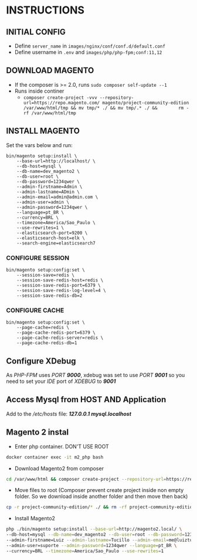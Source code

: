 # INSTRUCTIONS


## INITIAL CONFIG
- Define `server_name` in `images/nginx/conf/conf.d/default.conf`
- Define username in `.env` and `images/php/php-fpm;conf:11,12`


## DOWNLOAD MAGENTO
- If the composer is >= 2.0, runs `sudo composer self-update --1`
- Runs inside continer
  - `composer create-project -vvv --repository-url=https://repo.magento.com/ magento/project-community-edition /var/www/html/tmp && mv tmp/* ./ && mv tmp/.* ./ &&        rm -rf /var/www/html/tmp`

## INSTALL MAGENTO
Set the vars below and run:
```
bin/magento setup:install \
    --base-url=http://localhost/ \
    --db-host=mysql \
    --db-name=dev_magento2 \
    --db-user=root \
    --db-password=1234qwer \
    --admin-firstname=Admin \
    --admin-lastname=ADmin \
    --admin-email=admin@admin.com \
    --admin-user=admin \
    --admin-password=1234qwer \
    --language=pt_BR \
    --currency=BRL \
    --timezone=America/Sao_Paulo \
    --use-rewrites=1 \
    --elasticsearch-port=9200 \
    --elasticsearch-host=elk \
    --search-engine=elasticsearch7
```

### CONFIGURE SESSION
```
bin/magento setup:config:set \
    --session-save=redis \
    --session-save-redis-host=redis \
    --session-save-redis-port=6379 \
    --session-save-redis-log-level=4 \
    --session-save-redis-db=2
```

### CONFIGURE CACHE
```
bin/magento setup:config:set \
    --page-cache=redis \
    --page-cache-redis-port=6379 \
    --page-cache-redis-server=redis \
    --page-cache-redis-db=1
```

## Configure XDebug
As *PHP-FPM* uses *PORT __9000__*, xdebug was set to use *PORT __9001__* so you need to set your *IDE* port of *XDEBUG* to *__9001__*

## Access Mysql from HOST AND Application
Add to the */etc/hosts* file: __*127.0.0.1 mysql.localhost*__

## Magento 2 instal
- Enter php container. DON'T USE ROOT
```bash
docker container exec -it m2_php bash
```
- Download Magento2 from composer
```bash
cd /var/www/html && composer create-project --repository-url=https://repo.magento.com/ magento/project-community-edition
```
- Move files to root (Composer prevent create project inside non empty folder. So we download inside another folder and then move then back)
```bash
cp -r project-community-edition/* ./ && rm -rf project-community-edition
```
- Install Magento2
```bash
php ./bin/magento setup:install --base-url=http://magento2.local/ \
--db-host=mysql --db-name=dev_magento2 --db-user=root --db-password=1234qwer \
--admin-firstname=Luiz --admin-lastname=Tucillo --admin-email=me@luiztucillo.com.br \
--admin-user=suporte --admin-password=1234qwer --language=pt_BR \
--currency=BRL --timezone=America/Sao_Paulo --use-rewrites=1
```
